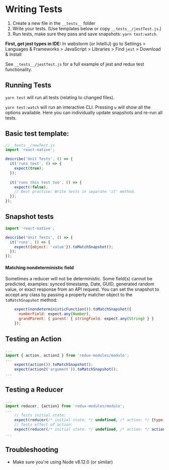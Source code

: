 
# Writing Tests

1. Create a new file in the `__tests__` folder
2. Write your tests. (Use templates below or copy `__tests__/jestTest.js`.)
3. Run tests, make sure they pass and save snapshots: `yarn test:watch`.

**First, get jest types in IDE:** In webstorm (or IntelliJ) go to Settings > Languages & Frameworks > JavaScript > Libraries > Find `jest` > Download & Install

See `__tests__/jestTest.js` for a full example of jest and redux test functionality.

## Running Tests

`yarn test` will run all tests (relating to changed files).

`yarn test:watch` will run an interactive CLI. Pressing `w` will show all the options available. Here you can individually update snapshots and re-run all tests.

## Basic test template:

```javascript
//__tests__/newTest.js
import 'react-native';

describe('Unit Tests', () => {
  it('runs test', () => {
    expect(true);
  });
  
  it('runs this test too', () => {
    expect(!false);
    // Best practise: Write tests in separate 'it' method.
  });
});
```

## Snapshot tests

```javascript
import 'react-native';

describe('Unit Tests', () => {
  it('runs', () => {
    expect({object: 'value'}).toMatchSnapshot();
  });
});
```

#### Matching nondeterministic field
Sometimes a reducer will not be deterministic. Some field(s) cannot be predicted, examples: synced timestamp, Date, GUID, generated random value, or exact response from an API request.
You can set the snapshot to accept any class by passing a property matcher object to the `toMatchSnapshot` method:

```javascript
    expect(nondeterministicFunction()).toMatchSnapshot({
      numberField: expect.any(Number),
      grandParent: { parent: { stringField: expect.any(String) } }
    });
```

## Testing an Action

```javascript
...
import { action, action2 } from 'redux-modules/module';
...
    expect(action()).toMatchSnapshot();
    expect(action2('argument')).toMatchSnapshot();
...
```

## Testing a Reducer

```javascript
...
import reducer, {action} from 'redux-modules/module';
...
    // Tests initial state:
    expect(reducer(/* initial state: */ undefined, /* action: */ {type: 'NONE'})).toMatchSnapshot();
    // Tests effect of action:
    expect(reducer(/* initial state: */ undefined, /* action: */ action())).toMatchSnapshot();
...
```

## Troubleshooting

- Make sure you're using Node v8.12.0 (or similar)
